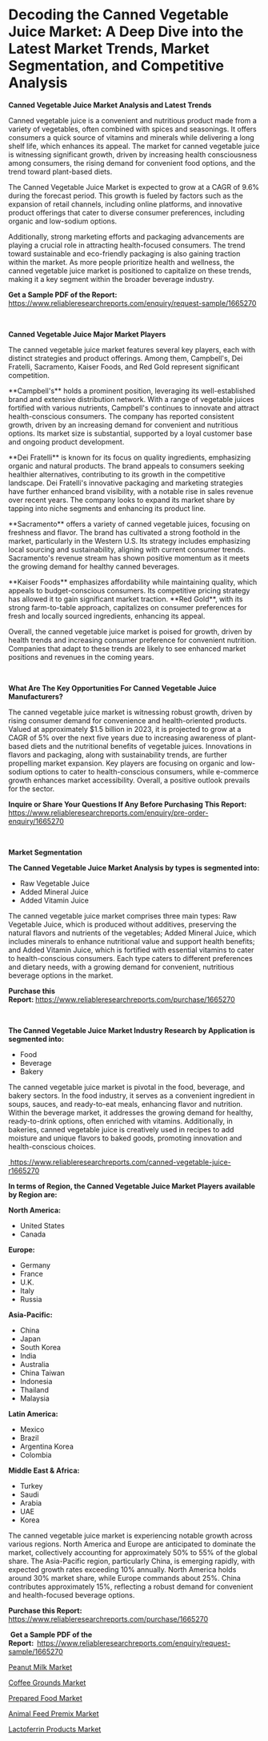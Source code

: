 <p><h1>Decoding the Canned Vegetable Juice Market: A Deep Dive into the Latest Market Trends, Market Segmentation, and Competitive Analysis</h1></p><p><strong>Canned Vegetable Juice Market Analysis and Latest Trends</strong></p>
<p><p>Canned vegetable juice is a convenient and nutritious product made from a variety of vegetables, often combined with spices and seasonings. It offers consumers a quick source of vitamins and minerals while delivering a long shelf life, which enhances its appeal. The market for canned vegetable juice is witnessing significant growth, driven by increasing health consciousness among consumers, the rising demand for convenient food options, and the trend toward plant-based diets.</p><p>The Canned Vegetable Juice Market is expected to grow at a CAGR of 9.6% during the forecast period. This growth is fueled by factors such as the expansion of retail channels, including online platforms, and innovative product offerings that cater to diverse consumer preferences, including organic and low-sodium options. </p><p>Additionally, strong marketing efforts and packaging advancements are playing a crucial role in attracting health-focused consumers. The trend toward sustainable and eco-friendly packaging is also gaining traction within the market. As more people prioritize health and wellness, the canned vegetable juice market is positioned to capitalize on these trends, making it a key segment within the broader beverage industry.</p></p>
<p><strong>Get a Sample PDF of the Report:&nbsp;</strong> <a href="https://www.reliableresearchreports.com/enquiry/request-sample/1665270?utm_campaign=11&utm_medium=2&utm_source=Github&utm_content=ia&utm_term=14022025&utm_id=canned-vegetable-juice">https://www.reliableresearchreports.com/enquiry/request-sample/1665270</a></p>
<p>&nbsp;</p>
<p><strong>Canned Vegetable Juice Major Market Players</strong></p>
<p><p>The canned vegetable juice market features several key players, each with distinct strategies and product offerings. Among them, Campbell's, Dei Fratelli, Sacramento, Kaiser Foods, and Red Gold represent significant competition.</p><p>**Campbell's** holds a prominent position, leveraging its well-established brand and extensive distribution network. With a range of vegetable juices fortified with various nutrients, Campbell's continues to innovate and attract health-conscious consumers. The company has reported consistent growth, driven by an increasing demand for convenient and nutritious options. Its market size is substantial, supported by a loyal customer base and ongoing product development.</p><p>**Dei Fratelli** is known for its focus on quality ingredients, emphasizing organic and natural products. The brand appeals to consumers seeking healthier alternatives, contributing to its growth in the competitive landscape. Dei Fratelli's innovative packaging and marketing strategies have further enhanced brand visibility, with a notable rise in sales revenue over recent years. The company looks to expand its market share by tapping into niche segments and enhancing its product line.</p><p>**Sacramento** offers a variety of canned vegetable juices, focusing on freshness and flavor. The brand has cultivated a strong foothold in the market, particularly in the Western U.S. Its strategy includes emphasizing local sourcing and sustainability, aligning with current consumer trends. Sacramento's revenue stream has shown positive momentum as it meets the growing demand for healthy canned beverages.</p><p>**Kaiser Foods** emphasizes affordability while maintaining quality, which appeals to budget-conscious consumers. Its competitive pricing strategy has allowed it to gain significant market traction. **Red Gold**, with its strong farm-to-table approach, capitalizes on consumer preferences for fresh and locally sourced ingredients, enhancing its appeal.</p><p>Overall, the canned vegetable juice market is poised for growth, driven by health trends and increasing consumer preference for convenient nutrition. Companies that adapt to these trends are likely to see enhanced market positions and revenues in the coming years.</p></p>
<p>&nbsp;</p>
<p><strong>What Are The Key Opportunities For Canned Vegetable Juice Manufacturers?</strong></p>
<p><p>The canned vegetable juice market is witnessing robust growth, driven by rising consumer demand for convenience and health-oriented products. Valued at approximately $1.5 billion in 2023, it is projected to grow at a CAGR of 5% over the next five years due to increasing awareness of plant-based diets and the nutritional benefits of vegetable juices. Innovations in flavors and packaging, along with sustainability trends, are further propelling market expansion. Key players are focusing on organic and low-sodium options to cater to health-conscious consumers, while e-commerce growth enhances market accessibility. Overall, a positive outlook prevails for the sector.</p></p>
<p><strong>Inquire or Share Your Questions If Any Before Purchasing This Report:</strong> <a href="https://www.reliableresearchreports.com/enquiry/pre-order-enquiry/1665270?utm_campaign=11&utm_medium=2&utm_source=Github&utm_content=ia&utm_term=14022025&utm_id=canned-vegetable-juice">https://www.reliableresearchreports.com/enquiry/pre-order-enquiry/1665270</a></p>
<p>&nbsp;</p>
<p><strong>Market Segmentation</strong></p>
<p><strong>The Canned Vegetable Juice Market Analysis by types is segmented into:</strong></p>
<p><ul><li>Raw Vegetable Juice</li><li>Added Mineral Juice</li><li>Added Vitamin Juice</li></ul></p>
<p><p>The canned vegetable juice market comprises three main types: Raw Vegetable Juice, which is produced without additives, preserving the natural flavors and nutrients of the vegetables; Added Mineral Juice, which includes minerals to enhance nutritional value and support health benefits; and Added Vitamin Juice, which is fortified with essential vitamins to cater to health-conscious consumers. Each type caters to different preferences and dietary needs, with a growing demand for convenient, nutritious beverage options in the market.</p></p>
<p><strong>Purchase this Report:&nbsp;</strong><a href="https://www.reliableresearchreports.com/purchase/1665270?utm_campaign=11&utm_medium=2&utm_source=Github&utm_content=ia&utm_term=14022025&utm_id=canned-vegetable-juice">https://www.reliableresearchreports.com/purchase/1665270</a></p>
<p>&nbsp;</p>
<p><strong>The Canned Vegetable Juice Market Industry Research by Application is segmented into:</strong></p>
<p><ul><li>Food</li><li>Beverage</li><li>Bakery</li></ul></p>
<p><p>The canned vegetable juice market is pivotal in the food, beverage, and bakery sectors. In the food industry, it serves as a convenient ingredient in soups, sauces, and ready-to-eat meals, enhancing flavor and nutrition. Within the beverage market, it addresses the growing demand for healthy, ready-to-drink options, often enriched with vitamins. Additionally, in bakeries, canned vegetable juice is creatively used in recipes to add moisture and unique flavors to baked goods, promoting innovation and health-conscious choices.</p></p>
<p><a href="https://www.reliableresearchreports.com/canned-vegetable-juice-r1665270?utm_campaign=11&utm_medium=2&utm_source=Github&utm_content=ia&utm_term=14022025&utm_id=canned-vegetable-juice">&nbsp;https://www.reliableresearchreports.com/canned-vegetable-juice-r1665270</a></p>
<p><strong>In terms of Region, the Canned Vegetable Juice Market Players available by Region are:</strong></p>
<p>
    <p> <strong> North America: </strong>
        <ul>
            <li>United States</li>
            <li>Canada</li>
        </ul>
        </p> 
    <p> <strong> Europe: </strong>
        <ul>
            <li>Germany</li>
            <li>France</li>
            <li>U.K.</li>
            <li>Italy</li>
            <li>Russia</li>
        </ul>
        </p> 
    <p> <strong> Asia-Pacific: </strong>
        <ul>
            <li>China</li>
            <li>Japan</li>
            <li>South Korea</li>
            <li>India</li>
            <li>Australia</li>
            <li>China Taiwan</li>
            <li>Indonesia</li>
            <li>Thailand</li>
            <li>Malaysia</li>
        </ul>
        </p> 
    <p> <strong> Latin America: </strong>
        <ul>
            <li>Mexico</li>
            <li>Brazil</li>
            <li>Argentina Korea</li>
            <li>Colombia</li>
        </ul>
        </p> 
    <p> <strong> Middle East & Africa: </strong>
        <ul>
            <li>Turkey</li>
            <li>Saudi</li>
            <li>Arabia</li>
            <li>UAE</li>
            <li>Korea</li>
        </ul>
    </p>
    </p>
<p><p>The canned vegetable juice market is experiencing notable growth across various regions. North America and Europe are anticipated to dominate the market, collectively accounting for approximately 50% to 55% of the global share. The Asia-Pacific region, particularly China, is emerging rapidly, with expected growth rates exceeding 10% annually. North America holds around 30% market share, while Europe commands about 25%. China contributes approximately 15%, reflecting a robust demand for convenient and health-focused beverage options.</p></p>
<p><strong>Purchase this Report: </strong><a href="https://www.reliableresearchreports.com/purchase/1665270?utm_campaign=11&utm_medium=2&utm_source=Github&utm_content=ia&utm_term=14022025&utm_id=canned-vegetable-juice">https://www.reliableresearchreports.com/purchase/1665270</a></p>
<p>&nbsp;<strong>Get a Sample PDF of the Report:&nbsp;&nbsp;</strong><a href="https://www.reliableresearchreports.com/enquiry/request-sample/1665270?utm_campaign=11&utm_medium=2&utm_source=Github&utm_content=ia&utm_term=14022025&utm_id=canned-vegetable-juice">https://www.reliableresearchreports.com/enquiry/request-sample/1665270</a></p>
<p><strong></strong></p>
<p><p><a href="https://github.com/waverlyam689/Market-Research-Report-List-1/blob/main/peanut-milk-market.md?utm_campaign=11&utm_medium=2&utm_source=Github&utm_content=ia&utm_term=14022025&utm_id=canned-vegetable-juice">Peanut Milk Market</a></p><p><a href="https://github.com/boyermaragaret8392/Market-Research-Report-List-1/blob/main/coffee-grounds-market.md?utm_campaign=11&utm_medium=2&utm_source=Github&utm_content=ia&utm_term=14022025&utm_id=canned-vegetable-juice">Coffee Grounds Market</a></p><p><a href="https://github.com/anuellaruska/Market-Research-Report-List-1/blob/main/prepared-food-market.md?utm_campaign=11&utm_medium=2&utm_source=Github&utm_content=ia&utm_term=14022025&utm_id=canned-vegetable-juice">Prepared Food Market</a></p><p><a href="https://github.com/barnickclara79/Market-Research-Report-List-1/blob/main/animal-feed-premix-market.md?utm_campaign=11&utm_medium=2&utm_source=Github&utm_content=ia&utm_term=14022025&utm_id=canned-vegetable-juice">Animal Feed Premix Market</a></p><p><a href="https://github.com/tselahiara/Market-Research-Report-List-1/blob/main/lactoferrin-products-market.md?utm_campaign=11&utm_medium=2&utm_source=Github&utm_content=ia&utm_term=14022025&utm_id=canned-vegetable-juice">Lactoferrin Products Market</a></p></p>
